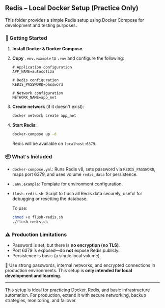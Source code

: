 ## Redis – Local Docker Setup (Practice Only)

This folder provides a simple Redis setup using Docker Compose for development and testing purposes.

### 🚀 Getting Started

1. **Install Docker & Docker Compose**.
2. **Copy** `.env.example` to `.env` and configure the following:

   ```env
   # Application configuration
   APP_NAME=autocotiza

   # Redis configuration
   REDIS_PASSWORD=password

   # Network configuration
   NETWORK_NAME=app_net
   ```

3. **Create network** (if it doesn't exist):

   ```bash
   docker network create app_net
   ```

4. **Start Redis**:

   ```bash
   docker-compose up -d
   ```

   Redis will be available on `localhost:6379`.

### 📦 What's Included

* `docker-compose.yml`: Runs Redis v8, sets password via `REDIS_PASSWORD`, maps port 6379, and uses volume `redis_data` for persistence.
* `.env.example`: Template for environment configuration.
* `flush-redis.sh`: Script to flush all Redis data securely, useful for debugging or resetting the database.

   To use:
   ```bash
   chmod +x flush-redis.sh
   ./flush-redis.sh
   ```

### ⚠️ Production Limitations

* Password is set, but there is **no encryption (no TLS)**.
* Port 6379 is exposed—do **not** expose Redis publicly.
* Persistence is basic (a single local volume).

🔐 Use strong passwords, internal networks, and encrypted connections in production environments. This setup is **only intended for local development and learning**.

---

This setup is ideal for practicing Docker, Redis, and basic infrastructure automation. For production, extend it with secure networking, backup strategies, monitoring, and failover.
